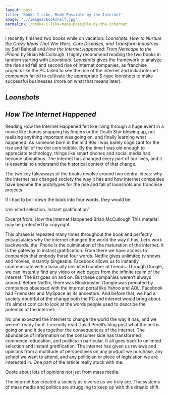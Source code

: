 ```yaml
---
layout: post
title: 'Books I Like, Made Possible by the Internet'
image: '../images/bookshelf.jpg'
permalink: /books-i-like-made-possible-by-the-internet
---
```

I recently finished two books while on vacation: *Loonshots: How to Nurture the Crazy Ideas That Win Wars, Cure Diseases, and Transform Industries* by Safi Bahcall and *How the Internet Happened: From Netscape to the iPhone* by Brian McCullough. I highly recommend reading the two books in tandem starting with *Loonshots*. *Loonshots* gives the framework to analyze the rise and fall and second rise of internet companies, as franchise projects like the PC failed to see the rise of the internet and initial internet companies failed to cultivate the appropriate S-type loonshots to make successful businesses (more on what that means later).

## *Loonshots*

## *How The Internet Happened*
Reading How the Internet Happened felt like living through a huge event in a movie like thanos snapping his fingers or the Death Star blowing up, not realizing anything important was going on, and finally learning what happened. As someone born in the mid 90s I was barely cognizant for the rise and fall of the dot com bubble. By the time I was old enough to appreciate technology, things like smart phones and social media had become ubiquitous. The internet has changed every part of our lives, and it is essential to understand the historical context of that change.

The two key takeaways of the books revolve around two central ideas: why the internet has changed society the way it has and how internet companies have become the prototypes for the rise and fall of loonshots and franchise projects.

If I had to boil down the book into four words, they would be:

Unlimited selection. Instant gratification”

Excerpt from:
How the Internet Happened
Brian McCullough
This material may be protected by copyright.

This phrase is repeated many times throughout the book and perfectly encapsulates why the internet changed the world the way it has. Let’s work backwards. the iPhone is the culmination of the maturation of the internet. It is the gateway to instant gratification. From there we have access to companies that embody these four words. Netflix gives unlimited tv shows and movies, instantly bingeable. Facebook allows us to instantly communicate with a basically unlimited number of friends. Through Google, we can instantly find any video or web pages from the infinite realm of the internet. The list goes on and on. But these companies weren’t always around. Before Netflix, there was Blockbuster. Google was predated by companies obsessed with the internet portal like Yahoo and AOL. Facebook had Friendster and MySpace as its ancestors. And before that, we had a society doubtful of the change both the PC and internet would bring about. It’s almost comical to look at the words people used to describe the potential of the internet:


No one expected the internet to change the world the way it has, and we weren’t ready for it. I recently read David Perell’s blog post what the hell is going on and it ties together the consequences of the internet. The abundance of information on the consumer side has transformed commerce, education, and politics in particular. It all goes back to unlimted selection and instant gratification. The internet has given us reviews and opinions from a multitude of perspectives on any product we purchase, any school we want to attend, and any politician or piece of legislation we are interested in. One part of the article really stuck with me:

Quote about lots of opinions not jsut from mass media.

The internet has created a society as diverse as we truly are. The systems of mass media and politics are struggling to keep up with this drastic shift.